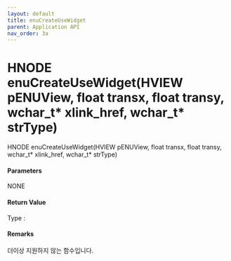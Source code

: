 ```yaml
---
layout: default
title: enuCreateUseWidget
parent: Application API
nav_order: 3a
---
```

# HNODE enuCreateUseWidget\(HVIEW pENUView, float transx, float transy, wchar\_t\* xlink\_href, wchar\_t\* strType\)

HNODE enuCreateUseWidget\(HVIEW pENUView, float transx, float transy, wchar\_t\* xlink\_href, wchar\_t\* strType\)

#### Parameters

NONE

#### Return Value

Type :

#### Remarks

더이상 지원하지 않는 함수입니다.



